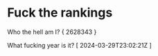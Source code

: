 # Fuck the rankings

Who the hell am I?
{ 2628343 }

What fucking year is it?
[ 2024-03-29T23:02:21Z ]
